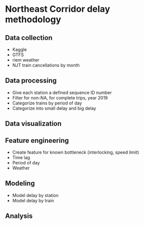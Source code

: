 # Northeast Corridor delay methodology

## Data collection

- Kaggle
- GTFS
- riem weather
- NJT train cancellations by month

## Data processing

- Give each station a defined sequence ID number
- Filter for non-NA, for complete trips, year 2019
- Categorize trains by period of day
- Categorize into small delay and big delay

## Data visualization

## Feature engineering

- Create feature for known bottleneck (interlocking, speed limit)
- Time lag
- Period of day
- Weather

## Modeling

- Model delay by station
- Model delay by train

## Analysis


